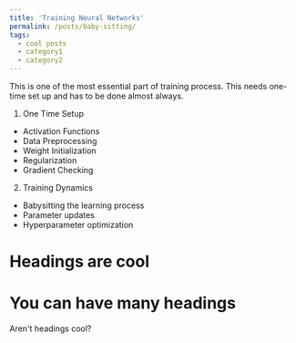 ```yaml
---
title: 'Training Neural Networks'
permalink: /posts/baby-sitting/
tags:
  - cool posts
  - category1
  - category2
---
```


This is one of the most essential part of training process. This needs one-time set up and has to be done almost always.

1. One Time Setup
  - Activation Functions
  - Data Preprocessing
  - Weight Initialization
  - Regularization
  - Gradient Checking

2. Training Dynamics
  - Babysitting the learning process
  - Parameter updates
  - Hyperparameter optimization



Headings are cool
======

You can have many headings
======


Aren't headings cool?
